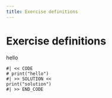 ```yaml
---
title: Exercise definitions
---
```


# Exercise definitions

hello
```
#| << CODE
# print("hello")
#| >> SOLUTION <<
print("solution")
#| >> END_CODE
```